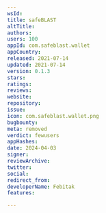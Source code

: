 ```yaml
---
wsId: 
title: safeBLAST
altTitle: 
authors: 
users: 100
appId: com.safeblast.wallet
appCountry: 
released: 2021-07-14
updated: 2021-07-14
version: 0.1.3
stars: 
ratings: 
reviews: 
website: 
repository: 
issue: 
icon: com.safeblast.wallet.png
bugbounty: 
meta: removed
verdict: fewusers
appHashes: 
date: 2024-04-03
signer: 
reviewArchive: 
twitter: 
social: 
redirect_from: 
developerName: Febitak
features: 

---
```


